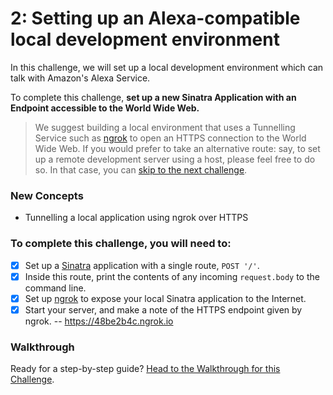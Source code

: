 # 2: Setting up an Alexa-compatible local development environment

In this challenge, we will set up a local development environment which can talk with Amazon's Alexa Service.

To complete this challenge, **set up a new Sinatra Application with an Endpoint accessible to the World Wide Web.**

> We suggest building a local environment that uses a Tunnelling Service such as [ngrok](https://ngrok.com) to open an HTTPS connection to the World Wide Web. If you would prefer to take an alternative route: say, to set up a remote development server using a host, please feel free to do so. In that case, you can [skip to the next challenge](3_linking_amazon_to_our_endpoint.md).

### New Concepts

- Tunnelling a local application using ngrok over HTTPS

### To complete this challenge, you will need to:

- [X] Set up a [Sinatra](http://www.sinatrarb.com/) application with a single route, `POST '/'`.
- [X] Inside this route, print the contents of any incoming `request.body` to the command line.
- [X] Set up [ngrok](https://ngrok.com) to expose your local Sinatra application to the Internet.
- [X] Start your server, and make a note of the HTTPS endpoint given by ngrok. -- https://48be2b4c.ngrok.io

### Walkthrough

Ready for a step-by-step guide? [Head to the Walkthrough for this Challenge](../walkthroughs/2_local_development_environment_setup.md).
